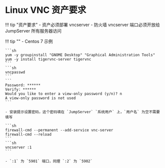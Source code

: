 # Linux VNC 资产要求

!!! tip "资产要求"
    - 资产必须部署 vncserver
    - 防火墙 vncserver 端口必须开放给 JumpServer 所有服务器访问

!!! tip ""
    - Centos 7 示例
    
    ```sh
    yum -y groupinstall "GNOME Desktop" "Graphical Administration Tools"
    yum -y install tigervnc-server tigervnc
    ```
    ```sh
    vncpasswd
    ```
    ```
    Password: ******
    Verify: ******
    Would you like to enter a view-only password (y/n)? n
    A view-only password is not used
    ```

    - 安装提示设置密码，这个密码填在 `JumpServer` `系统用户` 上，`用户名` 为空不需要填写

    ```sh
    firewall-cmd --permanent --add-service vnc-server
    firewall-cmd --reload
    ```
    ```sh
    vncserver :1
    ```

    - `:1` 为 `5901` 端口，同理 `:2` 为 `5902`

